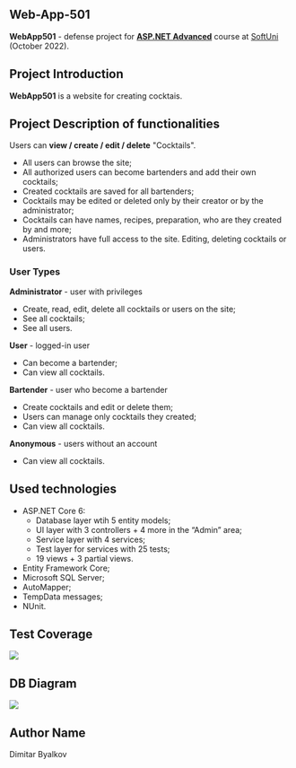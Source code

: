 ## Web-App-501

**WebApp501** - defense project for [**ASP.NET Advanced**](https://softuni.bg/trainings/3854/asp-net-advanced-october-2022) course at [SoftUni](https://softuni.bg/ "SoftUni") (October 2022).

## Project Introduction

**WebApp501**  is a website for creating cocktais.

## Project Description of functionalities

Users can  **view / create / edit / delete**  "Cocktails".

-   All users can browse the site;
-   All authorized users can become bartenders and add their own cocktails;
-   Created cocktails are saved for all  bartenders;
-   Cocktails may be edited or deleted only by their creator or by the administrator;
-   Cocktails can have names, recipes, preparation, who are they created by and more;
-   Administrators have full access to the site. Editing, deleting cocktails or users.

### User Types

**Administrator**  - user with privileges

-   Create, read, edit, delete all cocktails or users on the site;
-   See all cocktails;
-   See all users.

**User**  - logged-in user

-   Can become a bartender;
-   Can view all cocktails.

**Bartender**  - user who become a bartender

-   Create cocktails and edit or delete them;
-   Users can manage only cocktails they created;
-   Can view all cocktails.

**Anonymous**  - users without an account

-   Can view all cocktails.

## Used technologies

-   ASP.NET Core 6:
    -   Database layer wtih 5 entity models;
    -   UI layer with 3 controllers + 4 more in the “Admin” area;
    -   Service layer with 4 services;
    -   Test layer for services with 25 tests;
    -   19 views + 3 partial views.
-   Entity Framework Core;
-   Microsoft SQL Server;
-   AutoMapper;
-   TempData messages;
-   NUnit.

## Test Coverage
![](https://lh3.googleusercontent.com/U4kmrZQXdd_WPTlUjmcitPlsK8_urJy6uG4gjAi_s9SPz868HAO0Vz5xpqZAbHs5oz-dUqg1nP2fHtX1z8tY13pIzhp6-jeq8VnLbz1Inx1JXfm_Mj7nJBdH2GFRGjR54EqeVLBj39_-5RlMcqLEhfbPrtMMeTZ1ASB1xAdAgQMiJU9aW8Gkfr4If1wZgu4_GBdHuvkj91JgrWOU-uwl1PdsiF62oPBkKTCyLslsTQGEDoIP-k-BexpCp8kLN5Y4GWtQqvkay4Rggrftd9PQz44zMZyNRdRZQtbDvmFJIVTPH8Q5hvBL3RsmYnRGauxFEnoyOWgDSxLWlD5rP-nBrmuxxO0h8eGkNVbA3667-didrt5zKSK1inZIspII-ERLE6_C-FNzuPK4nFCxFYaC8AJ7XXhtEHqu0uITqCyPQlXqB2PzbN2745nm3koXml-Mpv4OdClu5h3WNiFtTcCL94CTvo6ibsa3t3X-rFLT4kSvnACR1rBf0cNONUVJoGGwTfEBZGvTOy6A3t_LVwiIri8fhD1E8aa7uI61MyjBNbVIUrMe-RgZ_l2XFb0y_dcAzG8lcqSFFmB9jzGWBt5FyQlJOku2w5kZGfHJ23nhaAkCRwqINtLtWOP17u8ALfFPIvO_FnucYN5YvkNx0I5YXbnSuX9ygOFa8w-Vw1cD1bRyQJXmImEr9Q6el6OZfXXXkc6XJkNgyER6E6pbeNm0sdck-WRZarCBziEi5DbHCKryiZl3bXLfUqvrb_LXyRfvAufXFRneYIF3a12ySkmZ-KLpNdnD6jBH5prK28YSPkXdyZL_gpDhn8q0mWNd0-YqKpnBTr48vusJ6aXIzmrpHZ235Zq9K2CuBo-ZKISZKi8-YgIRlwvyw5EPX1VOfQkBlg952WvFyX8tSPK0Rq9hIofagiCb5N6NZoS1Av8N390=w621-h384-no?authuser=0)

## DB Diagram
![](https://lh3.googleusercontent.com/59W9d4-gLlVKsH7-1DGTNsCmN8CyCA1bqZfHmgoGvEWBLm1SuiatbeIALQv-lww9HYJgBZ4UzdcqrBATvPdQFllD2pLYsdHDhMV3PzZxKV3G79SK_iAmi1vv9yLyOqHS6Oy2Q5Ab2LH2RBQrbwk6AUCgvpSXD8wToHGBB0XjMwxFFo1k__lIuvbLzBRBR3X_Vkq0xAtbPi8P81H3uKc-a3ivm3Bq6t8cMKdunrihiH3O7rdBPQ428-bNVqdC8tXKBpkL-hzeJslNWFivqwYIPesQIbv7CHti1OO-UqIrWB6RSwu93XBpOS5rfhVJL-VDAN9ULErl3FL-lcxAyS8giq6xDa3u8viQAgAGvTVtu_Kes5xUTUQw08hAa8GST-PmZoiUu9B6rxVsA3xS1PP54Xz65BSbjFcl-lV3NkG_-d9OuQ0Il6bpeuoTCYhK14p02R384-qxD7XgYDQxnvXQJugmO9JhjiHTL-s9LT39sNmIEt14wjkoYinWdjTfIM14qk9n7CDxrmdQQBbHV5dI9s5jDcUV2gSbiY4VJIiGT6bP88VV6jdB8NL8Wo9iODGcdwkTa1Qh3wVb4fUimlgJmDqoc4cOom6KuzgFd9cbrq8_blTypv1BYatjax1Lh2C7PeG0Nj6LAr11xtxGk9JuSTx0E2V_GzfTtOf76UEhGnSo84wGETWEJ0jOeTpgq8ucEJDntDQ-VgXI39Uwi_15BJ5gImuRyqtPhSBWGCY_h2NFO86UCZfI5Pq8r6w8FB20i-vxfV5Nl8iyvhOoDZ_M_xgbz-3aPY0ofa-83pC1vNhqFSB47IqZI2OPCdY-zXYY0OFXyBJGi5KFQkOwM0xVEHIfqOPbiWa4kx0Cu_yPRmDH_S4Y97XZX66-flhL6gnlS3ZzbG92hUKnwnPAgY1OG8YKV-uEPMHDLlgvcEiLTY0=w1026-h841-no?authuser=0)

## Author Name

Dimitar Byalkov
